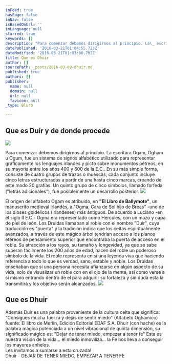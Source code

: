 ```yaml
---
inFeed: true
hasPage: false
inNav: false
isBasedOnUrl: ''
inLanguage: null
starred: true
keywords: []
description: "Para comenzar debemos dirigirnos al principio. La\_ escritura\_ Ogam,\_ Ogham\_ u\_ Ogum, fue un sistema de signos alfabético utilizado para representar gráficamente los\_ lenguajes\_ irlandés\_ y\_ picto\_ sobre monumentos pétreos, en su mayoría entre los años\_ 400\_ y\_ 600\_ de la\_ E.C..\nEn su más simple forma, consiste de cuatro grupos de\_ trazos\_ o muescas, cada conjunto incluye cinco\_ letras\_ estructuradas a partir de una hasta cinco marcas, creando de este modo 20 grafías. Un quinto grupo de cinco símbolos, llamado\_ forfeda\_ (\"letras adicionales\"), fue posiblemente un desarrollo posterior.\_"
datePublished: '2016-03-21T01:04:55.723Z'
dateModified: '2016-03-21T01:03:00.702Z'
title: Que es Dhuir
author: []
sourcePath: _posts/2016-03-09-dhuir.md
published: true
authors: []
publisher:
  name: null
  domain: null
  url: null
  favicon: null
_type: Blurb

---
```

## Que es Duir y de donde procede
![](https://s3-us-west-2.amazonaws.com/the-grid-img/p/d83f298cf8a206d45c40a4857106e85667cbb8aa.jpg)

Para comenzar debemos dirigirnos al principio. La  escritura  Ogam,  Ogham  u  Ogum, fue un sistema de signos alfabético utilizado para representar gráficamente los  lenguajes  irlandés  y  picto  sobre monumentos pétreos, en su mayoría entre los años  400  y  600  de la  E.C..
En su más simple forma, consiste de cuatro grupos de  trazos  o muescas, cada conjunto incluye cinco  letras  estructuradas a partir de una hasta cinco marcas, creando de este modo 20 grafías. Un quinto grupo de cinco símbolos, llamado  forfeda  ("letras adicionales"), fue posiblemente un desarrollo posterior. ![](https://the-grid-user-content.s3-us-west-2.amazonaws.com/20422e02-3497-443c-90f1-b7a3b0c249ce.png)

El origen del alfabeto Ogam es atribuido, en **"El Libro de Ballymote"**, un manuscrito medieval irlandés, a "Ogma, Cara de Sol hijo de Breas" -uno de los dioses goidelicos (irlandeses) más antiguos. De acuerdo a Luciano -en el siglo II E.C.- Ogma era representado como Hercules, con un mazo y capa de piel de león.
Los Druidas llamaban al roble con el nombre "Duir", cuya traducción es "puerta" y la tradición indica que los celtas espiritualmente avanzados, a través de este mágico árbol tendrían acceso a los planos etéreos de pensamiento superior que encontraba la puerta de acceso en el roble. 
Su atracción a los rayos, su tamaño y longevidad, ya que se sabe superan fácilmente los 200 años de edad, hacen del roble un poderoso símbolo de la vida. El roble representa en si una leyenda viva que haciendo referencia a todo lo que es verdad, sano, estable y noble.
Los Druidas enseñaban que si una persona necesita afianzarse en algún aspecto de su vida, solo de visualizar un roble con en el ojo de la mente, así como verse a si mismo entrando dentro de el para adquirir su fortaleza y sin duda esta la transmitirá y los objetivo serán alcanzados.
![](https://s3-us-west-2.amazonaws.com/the-grid-img/p/d42d333ff3851f1dfd61c3a1865661b38f0a171d.jpg)

## Que es Dhuir

Además Duir es una palabra proveniente de la cultura celta que significa: "Consigues mucha fuerza y dejas de sentir miedo" (Alfabeto Oghámico) fuente: El libro de Merlín, Edición Editorial EDAF S.A.
Dhuir (con hache) es la palabra mágica potenciada a un nivel vibracional de quinta dimensión, su significado mágico es: "Dejar de tener miedo, empezar a tener fe" Esta es nuestra visión de la vida... el miedo inmoviliza... la Fe nos lleva a conseguir los mayores anhelos.  
Les invitamos a sumarse a esta cruzada!  
Dhuir - DEJAR DE TENER MIEDO, EMPEZAR A TENER FE